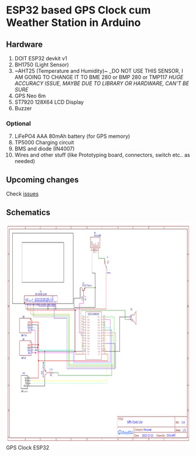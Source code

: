 # ESP32 based GPS Clock cum Weather Station in Arduino
## Hardware
1. DOIT ESP32 devkit v1
2. BH1750 (Light Sensor)
3. ~AHT25 (Temperature and Humidity)~ _DO NOT USE THIS SENSOR, I AM GOING TO CHANGE IT TO BME 280 or BMP 280 or TMP117
   _HUGE ACCURACY ISSUE, MAYBE DUE TO LIBRARY OR HARDWARE, CAN'T BE SURE_
4. GPS Neo 6m 
5. ST7920 128X64 LCD Display
6. Buzzer 
### Optional
7. LiFePO4 AAA 80mAh battery (for GPS memory)
8. TP5000 Charging circuit
9. BMS and diode (IN4007)
10. Wires and other stuff (like Prototyping board, connectors, switch etc.. as needed)

## Upcoming changes
Check [issues](https://github.com/KamadoTanjiro-beep/ESP32-GPS-CLOCK-V1/issues)

## Schematics
<img src="https://github.com/KamadoTanjiro-beep/ESP32-GPS-CLOCK-V1/blob/main/Schematic/Schematic_GPS%20Clock-V1.png" alt="schematics_gps_clock_chikne97" width="800" height="600"> <br/>
GPS Clock ESP32 <br/><br/>
